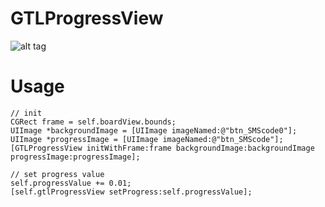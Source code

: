 # GTLProgressView
![alt tag](https://lh3.googleusercontent.com/BW_bp8EfJWAt0hclqEs23LdpJ-t2R6bHkKGGrt7E9lIKEuIWzN5tLCd2C4OXUftgyGMeO040wZBAu7WqkMpA=w1440-h960) 

Usage
=============
```
// init
CGRect frame = self.boardView.bounds;
UIImage *backgroundImage = [UIImage imageNamed:@"btn_SMScode0"];
UIImage *progressImage = [UIImage imageNamed:@"btn_SMScode"];
[GTLProgressView initWithFrame:frame backgroundImage:backgroundImage progressImage:progressImage];
```
```
// set progress value
self.progressValue += 0.01;
[self.gtlProgressView setProgress:self.progressValue];
```
